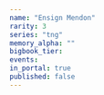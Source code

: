 ```yaml
---
name: "Ensign Mendon"
rarity: 3
series: "tng"
memory_alpha: ""
bigbook_tier:
events:
in_portal: true
published: false
---
```

